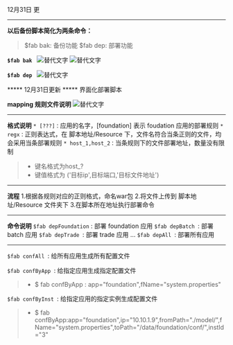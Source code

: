 12月31日 更
***
**以后备份脚本简化为两条命令：**

> $fab bak: 备份功能
> $fab dep: 部署功能


**```$fab bak ```**
![替代文字](https://wt-prj.oss.aliyuncs.com/95e8fcec74c047c787b20aeb2fb05e0c/e1c64073-1dc1-4c2b-8113-dddaf0f4c769.png)
![替代文字](https://wt-prj.oss.aliyuncs.com/95e8fcec74c047c787b20aeb2fb05e0c/c0b1539d-b85c-4f9d-b3ec-1eddaf6d8bb5.png)

**```$fab dep ```**
![替代文字](https://wt-prj.oss.aliyuncs.com/95e8fcec74c047c787b20aeb2fb05e0c/fca786ec-0500-40f8-9673-7c89b95dcf2d.png)

***** 12月31日更新 ***** 界面化部署脚本

**mapping 规则文件说明**
![替代文字](https://wt-prj.oss.aliyuncs.com/95e8fcec74c047c787b20aeb2fb05e0c/4e1dd107-8781-4f36-b127-9b52803e289c.png)

***
**格式说明**
```* [???]：```应用的名字，[foundation] 表示 foudation 应用的部署规则
```* regx：```正则表达式，在 脚本地址/Resource 下，文件名符合当条正则的文件，均会采用当条部署规则
```* host_1,host_2：```当条规则下的文件部署地址，数量没有限制
> * 键名格式为host_?
> * 键值格式为 ('目标ip',目标端口,'目标文件地址')


***
**流程**
1.根据各规则对应的正则格式，命名war包
2.将文件上传到 脚本地址/Resource 文件夹下
3.在脚本所在地址执行部署命令

***
**命令说明**
``` $fab depFoundation ``` : 部署 foundation 应用
```$fab depBatch ```: 部署 batch 应用
```$fab depTrade ```: 部署 trade 应用
...
```$fab depAll ```: 部署所有应用

***
```$fab confAll ```: 给所有应用生成所有配置文件 

```$fab confByApp ```: 给指定应用生成指定配置文件
> * $ fab confByApp : app="foundation",fName="system.properties"

```$fab confByInst ```: 给指定应用的指定实例生成配置文件
> * $ fab confByApp:app="foundation",ip="10.10.1.9",fromPath="./model/",fName="system.properties",toPath="/data/foundation/conf/",instId="3"
